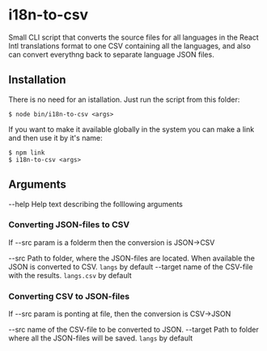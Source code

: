 # i18n-to-csv

Small CLI script that converts the source files for all languages in the React Intl translations format to one CSV containing all the languages, and also can convert everythng back to separate language JSON files.

## Installation

There is no need for an istallation. Just run the script from this folder:

```
$ node bin/i18n-to-csv <args>
```

If you want to make it available globally in the system you can make a link and then use it by it's name:

```
$ npm link
$ i18n-to-csv <args>
```

## Arguments

--help Help text describing the folllowing arguments

### Converting JSON-files to CSV

If --src param is a folderm then the conversion is JSON->CSV

--src Path to folder, where the JSON-files are located. When available the JSON is converted to CSV. `langs` by default
--target name of the CSV-file with the results. `langs.csv` by default

### Converting CSV to JSON-files

If --src param is ponting at file, then the conversion is CSV->JSON

--src name of the CSV-file to be converted to JSON.
--target Path to folder where all the JSON-files will be saved. `langs` by default
